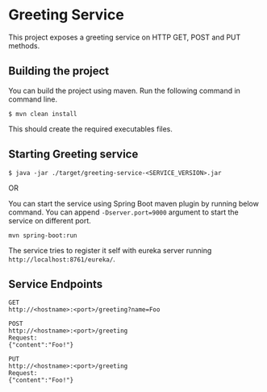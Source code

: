 # Greeting Service

This project exposes a greeting service on HTTP GET, POST and PUT methods.

## Building the project
You can build the project using maven. Run the following command in command line.

```
$ mvn clean install
```
This should create the required executables files.

## Starting Greeting service

```
$ java -jar ./target/greeting-service-<SERVICE_VERSION>.jar
```

OR

You can start the service using Spring Boot maven plugin by running below command. You can append `-Dserver.port=9000` argument to start the service on different port.

```
mvn spring-boot:run
```

The service tries to register it self with eureka server running `http://localhost:8761/eureka/`. 

## Service Endpoints

```
GET
http://<hostname>:<port>/greeting?name=Foo

POST
http://<hostname>:<port>/greeting
Request:
{"content":"Foo!"}

PUT
http://<hostname>:<port>/greeting
Request:
{"content":"Foo!"}
```





 


 
